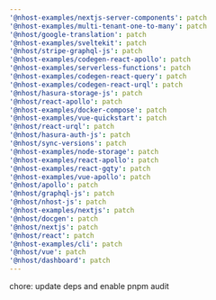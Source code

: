 ```yaml
---
'@nhost-examples/nextjs-server-components': patch
'@nhost-examples/multi-tenant-one-to-many': patch
'@nhost/google-translation': patch
'@nhost-examples/sveltekit': patch
'@nhost/stripe-graphql-js': patch
'@nhost-examples/codegen-react-apollo': patch
'@nhost-examples/serverless-functions': patch
'@nhost-examples/codegen-react-query': patch
'@nhost-examples/codegen-react-urql': patch
'@nhost/hasura-storage-js': patch
'@nhost/react-apollo': patch
'@nhost-examples/docker-compose': patch
'@nhost-examples/vue-quickstart': patch
'@nhost/react-urql': patch
'@nhost/hasura-auth-js': patch
'@nhost/sync-versions': patch
'@nhost-examples/node-storage': patch
'@nhost-examples/react-apollo': patch
'@nhost-examples/react-gqty': patch
'@nhost-examples/vue-apollo': patch
'@nhost/apollo': patch
'@nhost/graphql-js': patch
'@nhost/nhost-js': patch
'@nhost-examples/nextjs': patch
'@nhost/docgen': patch
'@nhost/nextjs': patch
'@nhost/react': patch
'@nhost-examples/cli': patch
'@nhost/vue': patch
'@nhost/dashboard': patch
---
```


chore: update deps and enable pnpm audit
